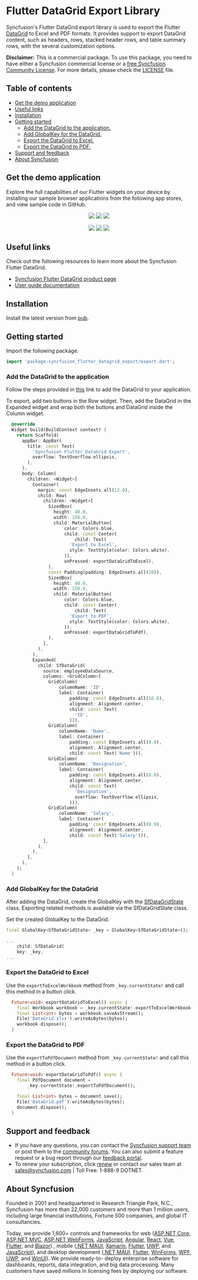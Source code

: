 # Flutter DataGrid Export Library
 
Syncfusion's Flutter DataGrid export library is used to export the Flutter [DataGrid](https://pub.dev/packages/syncfusion_flutter_datagrid) to Excel and PDF formats. It provides support to export DataGrid content, such as headers, rows, stacked header rows, and table summary rows, with the several customization options.
 
**Disclaimer:** This is a commercial package. To use this package, you need to have either a Syncfusion commercial license or a [free Syncfusion Community License](https://www.syncfusion.com/products/communitylicense). For more details, please check the [LICENSE](https://github.com/syncfusion/flutter-examples/blob/master/LICENSE) file.

## Table of contents
- [Get the demo application](#get-the-demo-application)
- [Useful links](#other-useful-links)
- [Installation](#installation)
- [Getting started](#getting-started)
    - [Add the DataGrid to the application.](#add-the-datagrid-to-the-application)
    - [Add GlobalKey for the DataGrid.](#add-globalkey-for-the-datagrid)
    - [Export the DataGrid to Excel.](#export-the-datagrid-to-excel)
    - [Export the DataGrid to PDF.](#export-the-datagrid-to-pdf)
- [Support and feedback](#support-and-feedback)
- [About Syncfusion](#about-syncfusion)

## Get the demo application

Explore the full capabilities of our Flutter widgets on your device by installing our sample browser applications from the following app stores, and view sample code in GitHub.

<p align="center">
  <a href="https://play.google.com/store/apps/details?id=com.syncfusion.flutter.examples"><img src="https://cdn.syncfusion.com/content/images/FTControl/google-play-store.png"/></a>
  <a href="https://flutter.syncfusion.com"><img src="https://cdn.syncfusion.com/content/images/FTControl/web-sample-browser.png"/></a>
  <a href="https://www.microsoft.com/en-us/p/syncfusion-flutter-gallery/9nhnbwcsf85d?activetab=pivot:overviewtab"><img src="https://cdn.syncfusion.com/content/images/FTControl/windows-store.png"/></a> 
</p>
<p align="center">
  <a href="https://install.appcenter.ms/orgs/syncfusion-demos/apps/syncfusion-flutter-gallery/distribution_groups/release"><img src="https://cdn.syncfusion.com/content/images/FTControl/macos-app-center.png"/></a>
  <a href="https://snapcraft.io/syncfusion-flutter-gallery"><img src="https://cdn.syncfusion.com/content/images/FTControl/snap-store.png"/></a>
  <a href="https://github.com/syncfusion/flutter-examples"><img src="https://cdn.syncfusion.com/content/images/FTControl/github-samples.png"/></a>
</p>

## Useful links

Check out the following resources to learn more about the Syncfusion Flutter DataGrid.

* [Syncfusion Flutter DataGrid product page](https://www.syncfusion.com/flutter-widgets/flutter-datagrid)
* [User guide documentation](https://help.syncfusion.com/flutter/datagrid/overview)

## Installation

Install the latest version from [pub](https://pub.dartlang.org/packages/syncfusion_flutter_datagrid_export#-installing-tab-).

## Getting started

Import the following package.

```dart
import 'package:syncfusion_flutter_datagrid_export/export.dart';
```

### Add the DataGrid to the application

Follow the steps provided in [this](https://help.syncfusion.com/flutter/datagrid/getting-started) link to add the DataGrid to your application.

To export, add two buttons in the Row widget. Then, add the DataGrid in the Expanded widget and wrap both the buttons and DataGrid inside the Column widget.

```dart
  @override
  Widget build(BuildContext context) {
    return Scaffold(
      appBar: AppBar(
        title: const Text(
          'Syncfusion Flutter DataGrid Export',
          overflow: TextOverflow.ellipsis,
        ),
      ),
      body: Column(
        children: <Widget>[
          Container(
            margin: const EdgeInsets.all(12.0),
            child: Row(
              children: <Widget>[
                SizedBox(
                  height: 40.0,
                  width: 150.0,
                  child: MaterialButton(
                      color: Colors.blue,
                      child: const Center(
                          child: Text(
                        'Export to Excel',
                        style: TextStyle(color: Colors.white),
                      )),
                      onPressed: exportDataGridToExcel),
                ),
                const Padding(padding: EdgeInsets.all(20)),
                SizedBox(
                  height: 40.0,
                  width: 150.0,
                  child: MaterialButton(
                      color: Colors.blue,
                      child: const Center(
                          child: Text(
                        'Export to PDF',
                        style: TextStyle(color: Colors.white),
                      )),
                      onPressed: exportDataGridToPdf),
                ),
              ],
            ),
          ),
          Expanded(
            child: SfDataGrid(
              source: employeeDataSource,
              columns: <GridColumn>[
                GridColumn(
                    columnName: 'ID',
                    label: Container(
                        padding: const EdgeInsets.all(16.0),
                        alignment: Alignment.center,
                        child: const Text(
                          'ID',
                        ))),
                GridColumn(
                    columnName: 'Name',
                    label: Container(
                        padding: const EdgeInsets.all(8.0),
                        alignment: Alignment.center,
                        child: const Text('Name'))),
                GridColumn(
                    columnName: 'Designation',
                    label: Container(
                        padding: const EdgeInsets.all(8.0),
                        alignment: Alignment.center,
                        child: const Text(
                          'Designation',
                          overflow: TextOverflow.ellipsis,
                        ))),
                GridColumn(
                    columnName: 'Salary',
                    label: Container(
                        padding: const EdgeInsets.all(8.0),
                        alignment: Alignment.center,
                        child: const Text('Salary'))),
              ],
            ),
          ),
        ],
      ),
    );
  }

```

### Add GlobalKey for the DataGrid

After adding the DataGrid, create the GlobalKey with the [SfDataGridState](https://pub.dev/documentation/syncfusion_flutter_datagrid/latest/datagrid/SfDataGridState-class.html) class. Exporting related methods is available via the SfDataGridState class.

Set the created GlobalKey to the DataGrid.

```dart
final GlobalKey<SfDataGridState> _key = GlobalKey<SfDataGridState>();

...
    child: SfDataGrid(
    key: _key,
...
```

### Export the DataGrid to Excel

Use the `exportToExcelWorkbook` method from `_key.currentState!` and call this method in a button click.

```dart
  Future<void> exportDataGridToExcel() async {
    final Workbook workbook = _key.currentState!.exportToExcelWorkbook();
    final List<int> bytes = workbook.saveAsStream();
    File('DataGrid.xlsx').writeAsBytes(bytes);
    workbook.dispose();
  }
```

### Export the DataGrid to PDF

Use the `exportToPdfDocument` method from `_key.currentState!` and call this method in a button click.

```dart
  Future<void> exportDataGridToPdf() async {
    final PdfDocument document =
        _key.currentState!.exportToPdfDocument();

    final List<int> bytes = document.save();
    File('DataGrid.pdf').writeAsBytes(bytes);
    document.dispose();
  }
```

## Support and feedback

* If you have any questions, you can contact the [Syncfusion support team](https://support.syncfusion.com/support/tickets/create) or post them to the [community forums](https://www.syncfusion.com/forums). You can also submit a feature request or a bug report through our [feedback portal](https://www.syncfusion.com/feedback/flutter).
* To renew your subscription, click [renew](https://www.syncfusion.com/sales/products) or contact our sales team at sales@syncfusion.com  | Toll Free: 1-888-9 DOTNET.

## About Syncfusion

Founded in 2001 and headquartered in Research Triangle Park, N.C., Syncfusion has more than 22,000 customers and more than 1 million users, including large financial institutions, Fortune 500 companies, and global IT consultancies.

  Today, we provide 1,600+ controls and frameworks for web ([ASP.NET Core](https://www.syncfusion.com/aspnet-core-ui-controls), [ASP.NET MVC](https://www.syncfusion.com/aspnet-mvc-ui-controls), [ASP.NET WebForms](https://www.syncfusion.com/jquery/aspnet-web-forms-ui-controls), [JavaScript](https://www.syncfusion.com/javascript-ui-controls), [Angular](https://www.syncfusion.com/angular-ui-components), [React](https://www.syncfusion.com/react-ui-components), [Vue](https://www.syncfusion.com/vue-ui-components), [Flutter](https://www.syncfusion.com/flutter-widgets), and [Blazor](https://www.syncfusion.com/blazor-components)) , mobile ([.NET MAUI](https://www.syncfusion.com/maui-controls?utm_source=pubdev&utm_medium=listing&utm_campaign=flutter-charts-pubdev), [Xamarin](https://www.syncfusion.com/xamarin-ui-controls), [Flutter](https://www.syncfusion.com/flutter-widgets), [UWP](https://www.syncfusion.com/uwp-ui-controls), and [JavaScript](https://www.syncfusion.com/javascript-ui-controls)), and desktop development ([.NET MAUI](https://www.syncfusion.com/maui-controls?utm_source=pubdev&utm_medium=listing&utm_campaign=flutter-charts-pubdev), [Flutter](https://www.syncfusion.com/flutter-widgets), [WinForms](https://www.syncfusion.com/winforms-ui-controls), [WPF](https://www.syncfusion.com/wpf-ui-controls), [UWP](https://www.syncfusion.com/uwp-ui-controls), and [WinUI](https://www.syncfusion.com/winui-controls)). We provide ready-to- deploy enterprise software for dashboards, reports, data integration, and big data processing. Many customers have saved millions in licensing fees by deploying our software.      